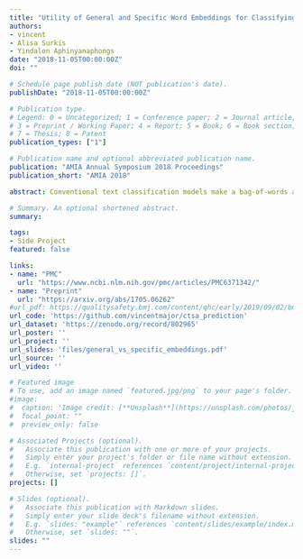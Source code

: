 ```yaml
---
title: "Utility of General and Specific Word Embeddings for Classifying Translational Stages of Research"
authors:
- vincent
- Alisa Surkis
- Yindalon Aphinyanaphongs
date: "2018-11-05T00:00:00Z"
doi: ""

# Schedule page publish date (NOT publication's date).
publishDate: "2018-11-05T00:00:00Z"

# Publication type.
# Legend: 0 = Uncategorized; 1 = Conference paper; 2 = Journal article;
# 3 = Preprint / Working Paper; 4 = Report; 5 = Book; 6 = Book section;
# 7 = Thesis; 8 = Patent
publication_types: ["1"]

# Publication name and optional abbreviated publication name.
publication: "AMIA Annual Symposium 2018 Proceedings"
publication_short: "AMIA 2018"

abstract: Conventional text classification models make a bag-of-words assumption reducing text, fundamentally a sequence of words, into word occurrence counts per document. Recent algorithms such as word2vec and fastText are capable of learning semantic meaning and similarity between words in an entirely unsupervised manner using a contextual window and doing so much faster than previous methods. Each word is represented as a vector such that similar meaning words such as ‘strong’ and ‘powerful’ are in the same general Euclidian space. Open questions about these embeddings include their usefulness across classification tasks and the optimal set of documents to build the embeddings. In this work, we demonstrate the usefulness of embeddings for improving the state of the art in classification for our tasks and demonstrate that specific word embeddings built in the domain and for the tasks can improve performance over general word embeddings (learnt on news articles, Wikipedia or PubMed).

# Summary. An optional shortened abstract.
summary: 

tags:
- Side Project
featured: false

links:
- name: "PMC"
  url: "https://www.ncbi.nlm.nih.gov/pmc/articles/PMC6371342/"
- name: "Preprint"
  url: "https://arxiv.org/abs/1705.06262"
#url_pdf: https://qualitysafety.bmj.com/content/qhc/early/2019/09/02/bmjqs-2019-009858.full.pdf
url_code: 'https://github.com/vincentmajor/ctsa_prediction'
url_dataset: 'https://zenodo.org/record/802965'
url_poster: ''
url_project: ''
url_slides: 'files/general_vs_specific_embeddings.pdf'
url_source: ''
url_video: ''

# Featured image
# To use, add an image named `featured.jpg/png` to your page's folder. 
#image:
#  caption: 'Image credit: [**Unsplash**](https://unsplash.com/photos/jdD8gXaTZsc)'
#  focal_point: ""
#  preview_only: false

# Associated Projects (optional).
#   Associate this publication with one or more of your projects.
#   Simply enter your project's folder or file name without extension.
#   E.g. `internal-project` references `content/project/internal-project/index.md`.
#   Otherwise, set `projects: []`.
projects: []

# Slides (optional).
#   Associate this publication with Markdown slides.
#   Simply enter your slide deck's filename without extension.
#   E.g. `slides: "example"` references `content/slides/example/index.md`.
#   Otherwise, set `slides: ""`.
slides: ""
---
```

